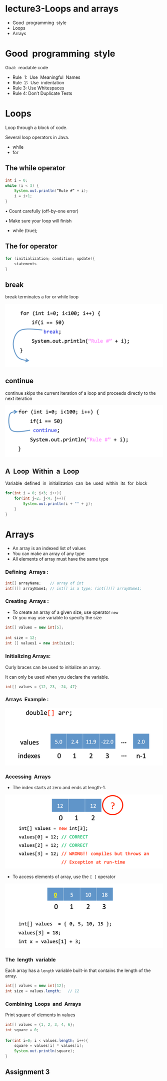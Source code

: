 # lecture3-Loops and arrays

- Good  programming  style 
- Loops 
- Arrays



# Good  programming  style

Goal:  readable code 

- Rule  1:  Use  Meaningful  Names 
- Rule  2:  Use  indentation 
- Rule 3: Use Whitespaces
- Rule 4: Don’t Duplicate Tests

# Loops

Loop through a block of code.

Several loop operators in Java. 

- while
- for

## The while operator

```java
int i = 0;
while (i < 3) { 
    System.out.println(“Rule #“ + i); 
    i = i+1;
}
```

• Count carefully (off-by-one error) 

• Make sure your loop will finish

- while (true);

## The for operator

```java
for (initialization; condition; update){ 
    statements
}
```

## break

break terminates a for or while loop

![image-20240516110025482](./assets/image-20240516110025482.png)

## continue

continue skips the current iteration of a loop and proceeds directly to the next iteration

![image-20240516110140884](./assets/image-20240516110140884.png)

## A  Loop  Within  a  Loop

Variable  defined  in  initialization  can  be  used  within  its  for  block 

```java
for(int i = 0; i<3; i++){
    for(int j=2; j<4; j++){
        System.out.println(i + "" + j);
    }
}
```

# Arrays 

- An array is an indexed list of values
- You can make an array of any type
- All elements of array must have the same type

### Defining  Arrays : 

```java
int[] arrayName;	// array of int
int[][] arrayName1;	// int[] is a type; (int[])[] arrayName1;
```

### Creating  Arrays :

- To create an array of a given size, use operator `new`
- Or you may use variable to specify the size

```java
int[] values = new int[5];

int size = 12;
int [] values1 = new int[size];
```

### Initializing Arrays:

Curly braces can be used to initialize an array.

It can only be used when you declare the variable.

```java
int[] values = {12, 23, -24, 47}
```

### Arrays  Example :

![image-20240516111328546](./assets/image-20240516111328546.png)

### Accessing  Arrays

- The index starts at zero and ends at length-1.

![image-20240516112541041](./assets/image-20240516112541041.png)

- To access elements of array, use the `[ ]` operator

![image-20240516112650024](./assets/image-20240516112650024.png)

### The  length  variable 

Each array has a `length` variable built-in that contains the length of the array.

```java
int[] values = new int[12];
int size = values.length;	// 12
```

### Combining  Loops  and  Arrays

Print square of elements in values

```java
int[] values = {1, 2, 3, 4, 6};
int square = 0;

for(int i=0; i < values.length; i++){
    square = values[i] * values[i];
    System.out.println(square);
}
```

## Assignment 3







